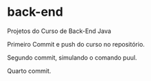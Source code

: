 # back-end
Projetos do Curso de Back-End Java

Primeiro Commit e push do curso no repositório.

Segundo commit, simulando o comando puul.

Quarto commit.
